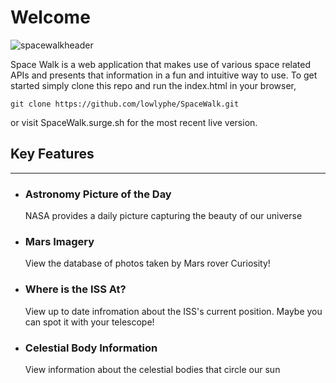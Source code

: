 # Welcome

![spacewalkheader](https://i.imgur.com/ZLWAdgB.png)

Space Walk is a web application that makes use of various space related APIs and presents that information in a fun and intuitive way to use. To get started simply clone this repo and run the index.html in your browser,

    git clone https://github.com/lowlyphe/SpaceWalk.git

or visit SpaceWalk.surge.sh for the most recent live version.

## Key Features

---

- ### Astronomy Picture of the Day
  NASA provides a daily picture capturing the beauty of our universe
- ### Mars Imagery
  View the database of photos taken by Mars rover Curiosity!
- ### Where is the ISS At?
  View up to date infromation about the ISS's current position. Maybe you can spot it with your telescope!
- ### Celestial Body Information
  View information about the celestial bodies that circle our sun

